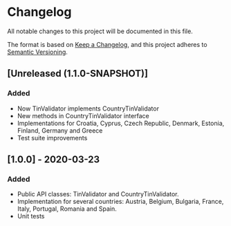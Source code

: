 # Changelog

All notable changes to this project will be documented in this file.

The format is based on [Keep a Changelog](https://keepachangelog.com/en/1.0.0/),
and this project adheres to [Semantic Versioning](https://semver.org/spec/v2.0.0.html).

## [Unreleased (1.1.0-SNAPSHOT)]

### Added

- Now TinValidator implements CountryTinValidator
- New methods in CountryTinValidator interface
- Implementations for Croatia, Cyprus, Czech Republic, Denmark, Estonia, Finland, Germany and Greece
- Test suite improvements

## [1.0.0] - 2020-03-23

### Added

- Public API classes: TinValidator and CountryTinValidator.
- Implementation for several countries: Austria, Belgium, Bulgaria, France, Italy,
  Portugal, Romania and Spain.
- Unit tests

